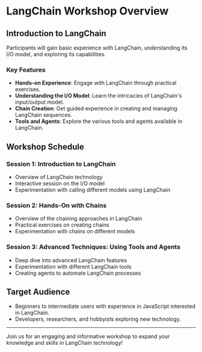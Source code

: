 # LangChain Workshop Overview

## Introduction to LangChain
Participants will gain basic experience with LangChain, understanding its I/O model, and exploring its capabilities.

### Key Features
- **Hands-on Experience**: Engage with LangChain through practical exercises.
- **Understanding the I/O Model**: Learn the intricacies of LangChain's input/output model.
- **Chain Creation**: Get guided experience in creating and managing LangChain sequences.
- **Tools and Agents**: Explore the various tools and agents available in LangChain.

## Workshop Schedule

### Session 1: Introduction to LangChain
- Overview of LangChain technology
- Interactive session on the I/O model
- Experimentation with calling different models using LangChain

### Session 2: Hands-On with Chains
- Overview of the chaining approaches in LangChain
- Practical exercises on creating chains
- Experimentation with chains on different models

### Session 3: Advanced Techniques: Using Tools and Agents
- Deep dive into advanced LangChain features
- Experimentation with different LangChain tools
- Creating agents to automate LangChain processes

## Target Audience
- Beginners to intermediate users with experience in JavaScript interested in LangChain.
- Developers, researchers, and hobbyists exploring new technology.

---

Join us for an engaging and informative workshop to expand your knowledge and skills in LangChain technology!